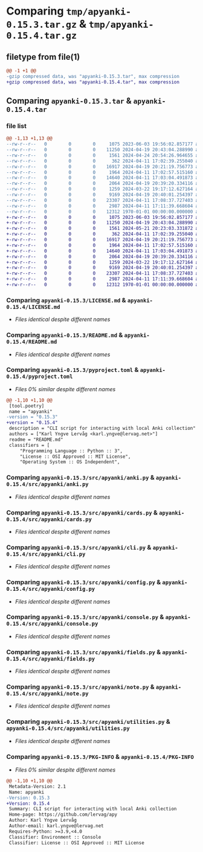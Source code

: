 # Comparing `tmp/apyanki-0.15.3.tar.gz` & `tmp/apyanki-0.15.4.tar.gz`

## filetype from file(1)

```diff
@@ -1 +1 @@
-gzip compressed data, was "apyanki-0.15.3.tar", max compression
+gzip compressed data, was "apyanki-0.15.4.tar", max compression
```

## Comparing `apyanki-0.15.3.tar` & `apyanki-0.15.4.tar`

### file list

```diff
@@ -1,13 +1,13 @@
--rw-r--r--   0        0        0     1075 2023-06-03 19:56:02.857177 apyanki-0.15.3/LICENSE.md
--rw-r--r--   0        0        0    11250 2024-04-19 20:43:04.288990 apyanki-0.15.3/README.md
--rw-r--r--   0        0        0     1561 2024-04-24 20:54:26.964655 apyanki-0.15.3/pyproject.toml
--rw-r--r--   0        0        0      362 2024-04-11 17:02:39.255040 apyanki-0.15.3/src/apyanki/__init__.py
--rw-r--r--   0        0        0    16917 2024-04-19 20:21:19.756773 apyanki-0.15.3/src/apyanki/anki.py
--rw-r--r--   0        0        0     1964 2024-04-11 17:02:57.515160 apyanki-0.15.3/src/apyanki/cards.py
--rw-r--r--   0        0        0    14640 2024-04-11 17:03:04.491873 apyanki-0.15.3/src/apyanki/cli.py
--rw-r--r--   0        0        0     2064 2024-04-19 20:39:20.334116 apyanki-0.15.3/src/apyanki/config.py
--rw-r--r--   0        0        0     1259 2024-03-22 19:17:12.627164 apyanki-0.15.3/src/apyanki/console.py
--rw-r--r--   0        0        0     9169 2024-04-19 20:40:01.254397 apyanki-0.15.3/src/apyanki/fields.py
--rw-r--r--   0        0        0    23307 2024-04-11 17:08:37.727403 apyanki-0.15.3/src/apyanki/note.py
--rw-r--r--   0        0        0     2987 2024-04-11 17:11:39.668604 apyanki-0.15.3/src/apyanki/utilities.py
--rw-r--r--   0        0        0    12312 1970-01-01 00:00:00.000000 apyanki-0.15.3/PKG-INFO
+-rw-r--r--   0        0        0     1075 2023-06-03 19:56:02.857177 apyanki-0.15.4/LICENSE.md
+-rw-r--r--   0        0        0    11250 2024-04-19 20:43:04.288990 apyanki-0.15.4/README.md
+-rw-r--r--   0        0        0     1561 2024-05-21 20:23:03.331872 apyanki-0.15.4/pyproject.toml
+-rw-r--r--   0        0        0      362 2024-04-11 17:02:39.255040 apyanki-0.15.4/src/apyanki/__init__.py
+-rw-r--r--   0        0        0    16917 2024-04-19 20:21:19.756773 apyanki-0.15.4/src/apyanki/anki.py
+-rw-r--r--   0        0        0     1964 2024-04-11 17:02:57.515160 apyanki-0.15.4/src/apyanki/cards.py
+-rw-r--r--   0        0        0    14640 2024-04-11 17:03:04.491873 apyanki-0.15.4/src/apyanki/cli.py
+-rw-r--r--   0        0        0     2064 2024-04-19 20:39:20.334116 apyanki-0.15.4/src/apyanki/config.py
+-rw-r--r--   0        0        0     1259 2024-03-22 19:17:12.627164 apyanki-0.15.4/src/apyanki/console.py
+-rw-r--r--   0        0        0     9169 2024-04-19 20:40:01.254397 apyanki-0.15.4/src/apyanki/fields.py
+-rw-r--r--   0        0        0    23307 2024-04-11 17:08:37.727403 apyanki-0.15.4/src/apyanki/note.py
+-rw-r--r--   0        0        0     2987 2024-04-11 17:11:39.668604 apyanki-0.15.4/src/apyanki/utilities.py
+-rw-r--r--   0        0        0    12312 1970-01-01 00:00:00.000000 apyanki-0.15.4/PKG-INFO
```

### Comparing `apyanki-0.15.3/LICENSE.md` & `apyanki-0.15.4/LICENSE.md`

 * *Files identical despite different names*

### Comparing `apyanki-0.15.3/README.md` & `apyanki-0.15.4/README.md`

 * *Files identical despite different names*

### Comparing `apyanki-0.15.3/pyproject.toml` & `apyanki-0.15.4/pyproject.toml`

 * *Files 0% similar despite different names*

```diff
@@ -1,10 +1,10 @@
 [tool.poetry]
 name = "apyanki"
-version = "0.15.3"
+version = "0.15.4"
 description = "CLI script for interacting with local Anki collection"
 authors = ["Karl Yngve Lervåg <karl.yngve@lervag.net>"]
 readme = "README.md"
 classifiers = [
     "Programming Language :: Python :: 3",
     "License :: OSI Approved :: MIT License",
     "Operating System :: OS Independent",
```

### Comparing `apyanki-0.15.3/src/apyanki/anki.py` & `apyanki-0.15.4/src/apyanki/anki.py`

 * *Files identical despite different names*

### Comparing `apyanki-0.15.3/src/apyanki/cards.py` & `apyanki-0.15.4/src/apyanki/cards.py`

 * *Files identical despite different names*

### Comparing `apyanki-0.15.3/src/apyanki/cli.py` & `apyanki-0.15.4/src/apyanki/cli.py`

 * *Files identical despite different names*

### Comparing `apyanki-0.15.3/src/apyanki/config.py` & `apyanki-0.15.4/src/apyanki/config.py`

 * *Files identical despite different names*

### Comparing `apyanki-0.15.3/src/apyanki/console.py` & `apyanki-0.15.4/src/apyanki/console.py`

 * *Files identical despite different names*

### Comparing `apyanki-0.15.3/src/apyanki/fields.py` & `apyanki-0.15.4/src/apyanki/fields.py`

 * *Files identical despite different names*

### Comparing `apyanki-0.15.3/src/apyanki/note.py` & `apyanki-0.15.4/src/apyanki/note.py`

 * *Files identical despite different names*

### Comparing `apyanki-0.15.3/src/apyanki/utilities.py` & `apyanki-0.15.4/src/apyanki/utilities.py`

 * *Files identical despite different names*

### Comparing `apyanki-0.15.3/PKG-INFO` & `apyanki-0.15.4/PKG-INFO`

 * *Files 0% similar despite different names*

```diff
@@ -1,10 +1,10 @@
 Metadata-Version: 2.1
 Name: apyanki
-Version: 0.15.3
+Version: 0.15.4
 Summary: CLI script for interacting with local Anki collection
 Home-page: https://github.com/lervag/apy
 Author: Karl Yngve Lervåg
 Author-email: karl.yngve@lervag.net
 Requires-Python: >=3.9,<4.0
 Classifier: Environment :: Console
 Classifier: License :: OSI Approved :: MIT License
```

